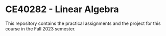 # CE40282 - Linear Algebra

This repository contains the practical assignments and the project for this course in the Fall 2023 semester. 
